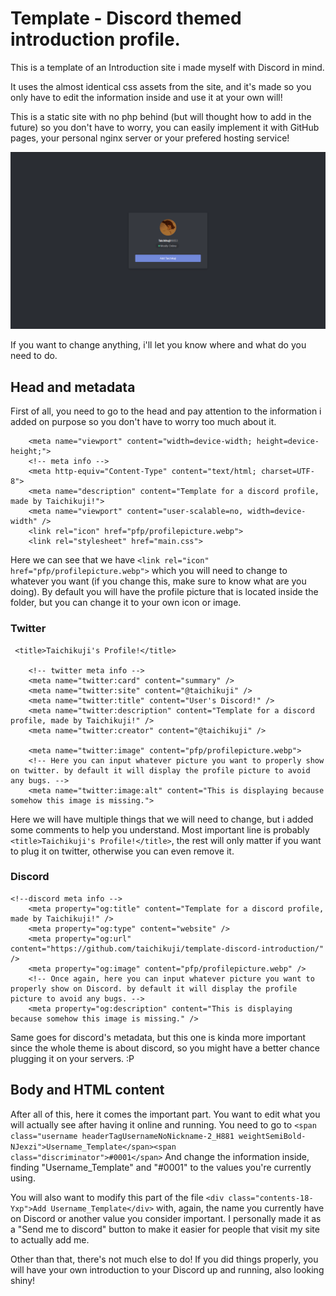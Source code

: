 # Template - Discord themed introduction profile.
This is a template of an Introduction site i made myself with Discord in mind.

It uses the almost identical css assets from the site, and it's made so you only have to edit the information inside and use it at your own will!

This is a static site with no php behind (but will thought how to add in the future) so you don't have to worry, you can easily implement it with GitHub pages, your personal nginx server or your prefered hosting service!


![This is how the site looks!](readme-content/preview.png)

If you want to change anything, i'll let you know where and what do you need to do.
## Head and metadata
First of all, you need to go to the head and pay attention to the information i added on purpose so you don't have to worry too much about it.

```
    <meta name="viewport" content="width=device-width; height=device-height;">
    <!-- meta info -->
    <meta http-equiv="Content-Type" content="text/html; charset=UTF-8">
    <meta name="description" content="Template for a discord profile, made by Taichikuji!">
    <meta name="viewport" content="user-scalable=no, width=device-width" />
	<link rel="icon" href="pfp/profilepicture.webp">
    <link rel="stylesheet" href="main.css">
```

Here we can see that we have ``<link rel="icon" href="pfp/profilepicture.webp">`` which you will need to change to whatever you want (if you change this, make sure to know what are you doing). By default you will have the profile picture that is located inside the folder, but you can change it to your own icon or image.
### Twitter
```
 <title>Taichikuji's Profile!</title>

    <!-- twitter meta info -->
    <meta name="twitter:card" content="summary" />
    <meta name="twitter:site" content="@taichikuji" />
    <meta name="twitter:title" content="User's Discord!" />
    <meta name="twitter:description" content="Template for a discord profile, made by Taichikuji!" />
    <meta name="twitter:creator" content="@taichikuji" />

    <meta name="twitter:image" content="pfp/profilepicture.webp">
    <!-- Here you can input whatever picture you want to properly show on twitter. by default it will display the profile picture to avoid any bugs. -->
    <meta name="twitter:image:alt" content="This is displaying because somehow this image is missing.">

```

Here we will have multiple things that we will need to change, but i added some comments to help you understand. Most important line is probably ``<title>Taichikuji's Profile!</title>``, the rest will only matter if you want to plug it on twitter, otherwise you can even remove it.
### Discord
```
<!--discord meta info -->
    <meta property="og:title" content="Template for a discord profile, made by Taichikuji!" />
    <meta property="og:type" content="website" />
    <meta property="og:url" content="https://github.com/taichikuji/template-discord-introduction/" />
    <meta property="og:image" content="pfp/profilepicture.webp" />
    <!-- Once again, here you can input whatever picture you want to properly show on Discord. by default it will display the profile picture to avoid any bugs. -->
    <meta property="og:description" content="This is displaying because somehow this image is missing." />
```

Same goes for discord's metadata, but this one is kinda more important since the whole theme is about discord, so you might have a better chance plugging it on your servers. :P

## Body and HTML content

After all of this, here it comes the important part. You want to edit what you will actually see after having it online and running. You need to go to ``<span class="username headerTagUsernameNoNickname-2_H881 weightSemiBold-NJexzi">Username_Template</span><span class="discriminator">#0001</span>`` And change the information inside, finding "Username_Template" and "#0001" to the values you're currently using.

You will also want to modify this part of the file ``<div class="contents-18-Yxp">Add Username_Template</div>`` with, again, the name you currently have on Discord or another value you consider important. I personally made it as a "Send me to discord" button to make it easier for people that visit my site to actually add me.

Other than that, there's not much else to do! If you did things properly, you will have your own introduction to your Discord up and running, also looking shiny!
